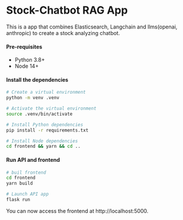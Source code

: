 # Stock-Chatbot RAG App

This is a app that combines Elasticsearch, Langchain and llms(openai, anthropic) to create a stock analyzing chatbot.


#### Pre-requisites

- Python 3.8+
- Node 14+

#### Install the dependencies

```sh
# Create a virtual environment
python -m venv .venv

# Activate the virtual environment
source .venv/bin/activate

# Install Python dependencies
pip install -r requirements.txt

# Install Node dependencies
cd frontend && yarn && cd ..
```



#### Run API and frontend

```sh
# buil frontend
cd frontend
yarn build

# Launch API app
flask run
```

You can now access the frontend at http://localhost:5000.
